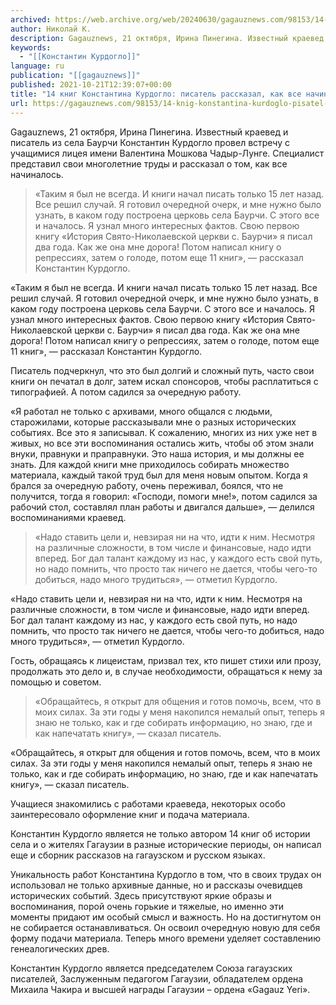 ```yaml
---
archived: https://web.archive.org/web/20240630/gagauznews.com/98153/14-knig-konstantina-kurdoglo-pisatel-rasskazal-kak-vse-nachinalos.html
author: Николай К.
description: Gagauznews, 21 октября, Ирина Пинегина. Известный краевед и писатель из села Баурчи Константин Курдогло провел встречу с учащимися лицея имени Валентина Мошкова Чадыр-Лунге. Специалист представил свои многолетние труды и рассказал о том, как все начиналось. «Таким я был не всегда. И книги начал писать только 15 лет назад. Все решил случай. Я готовил очередной очерк, и мне нужно было узнать, в каком году построена церковь села Баурчи. С этого все и началось. Я узнал много интересных фактов. Свою первою книгу «История Свято-Николаевской церкви с. Баурчи» я писал два года. Как же она мне дорога! Потом написал книгу о репрессиях, затем […]
keywords:
  - "[[Константин Курдогло]]"
language: ru
publication: "[[gagauznews]]"
published: 2021-10-21T12:39:07+00:00
title: "14 книг Константина Курдогло: писатель рассказал, как все начиналось"
url: https://gagauznews.com/98153/14-knig-konstantina-kurdoglo-pisatel-rasskazal-kak-vse-nachinalos.html
---
```


Gagauznews, 21 октября, Ирина Пинегина. Известный краевед и писатель из села Баурчи Константин Курдогло провел встречу с учащимися лицея имени Валентина Мошкова Чадыр-Лунге. Специалист представил свои многолетние труды и рассказал о том, как все начиналось.

> «Таким я был не всегда. И книги начал писать только 15 лет назад. Все решил случай. Я готовил очередной очерк, и мне нужно было узнать, в каком году построена церковь села Баурчи. С этого все и началось. Я узнал много интересных фактов. Свою первою книгу «История Свято-Николаевской церкви с. Баурчи» я писал два года. Как же она мне дорога! Потом написал книгу о репрессиях, затем о голоде, потом еще 11 книг», — рассказал Константин Курдогло.

«Таким я был не всегда. И книги начал писать только 15 лет назад. Все решил случай. Я готовил очередной очерк, и мне нужно было узнать, в каком году построена церковь села Баурчи. С этого все и началось. Я узнал много интересных фактов. Свою первою книгу «История Свято-Николаевской церкви с. Баурчи» я писал два года. Как же она мне дорога! Потом написал книгу о репрессиях, затем о голоде, потом еще 11 книг», — рассказал Константин Курдогло.

Писатель подчеркнул, что это был долгий и сложный путь, часто свои книги он печатал в долг, затем искал спонсоров, чтобы расплатиться с типографией. А потом садился за очередную работу.



«Я работал не только с архивами, много общался с людьми, старожилами, которые рассказывали мне о разных исторических событиях. Все это я записывал. К сожалению, многих из них уже нет в живых, но все эти воспоминания остались жить, чтобы об этом знали внуки, правнуки и праправнуки. Это наша история, и мы должны ее знать. Для каждой книги мне приходилось собирать множество материала, каждый такой труд был для меня новым опытом. Когда я брался за очередную работу, очень переживал, боялся, что не получится, тогда я говорил: «Господи, помоги мне!», потом садился за рабочий стол, составлял план работы и двигался дальше», — делился воспоминаниями краевед.

> «Надо ставить цели и, невзирая ни на что, идти к ним. Несмотря на различные сложности, в том числе и финансовые, надо идти вперед. Бог дал талант каждому из нас, у каждого есть свой путь, но надо помнить, что просто так ничего не дается, чтобы чего-то добиться, надо много трудиться», — отметил Курдогло.

«Надо ставить цели и, невзирая ни на что, идти к ним. Несмотря на различные сложности, в том числе и финансовые, надо идти вперед. Бог дал талант каждому из нас, у каждого есть свой путь, но надо помнить, что просто так ничего не дается, чтобы чего-то добиться, надо много трудиться», — отметил Курдогло.

Гость, обращаясь к лицеистам, призвал тех, кто пишет стихи или прозу, продолжать это дело и, в случае необходимости, обращаться к нему за помощью и советом.



> «Обращайтесь, я открыт для общения и готов помочь, всем, что в моих силах. За эти годы у меня накопился немалый опыт, теперь я знаю не только, как и где собирать информацию, но знаю, где и как напечатать книгу», — сказал писатель.

«Обращайтесь, я открыт для общения и готов помочь, всем, что в моих силах. За эти годы у меня накопился немалый опыт, теперь я знаю не только, как и где собирать информацию, но знаю, где и как напечатать книгу», — сказал писатель.

Учащиеся знакомились с работами краеведа, некоторых особо заинтересовало оформление книг и подача материала.

Константин Курдогло является не только автором 14 книг об истории села и о жителях Гагаузии в разные исторические периоды, он написал еще и сборник рассказов на гагаузском и русском языках.



Уникальность работ Константина Курдогло в том, что в своих трудах он использовал не только архивные данные, но и рассказы очевидцев исторических событий. Здесь присутствуют яркие образы и воспоминания, порой очень горькие и тяжелые, но именно эти моменты придают им особый смысл и важность. Но на достигнутом он не собирается останавливаться. Он освоил очередную новую для себя форму подачи материала. Теперь много времени уделяет составлению генеалогических древ.



Константин Курдогло является председателем Союза гагаузских писателей, Заслуженным педагогом Гагаузии, обладателем ордена Михаила Чакира и высшей награды Гагаузии – ордена «Gagauz Yeri».